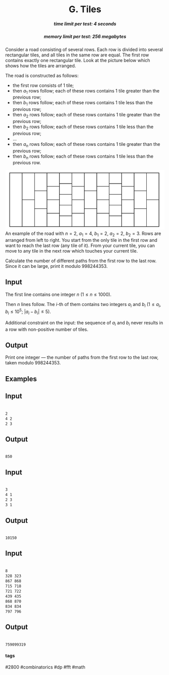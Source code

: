 <h1 style='text-align: center;'> G. Tiles</h1>

<h5 style='text-align: center;'>time limit per test: 4 seconds</h5>
<h5 style='text-align: center;'>memory limit per test: 256 megabytes</h5>

Consider a road consisting of several rows. Each row is divided into several rectangular tiles, and all tiles in the same row are equal. The first row contains exactly one rectangular tile. Look at the picture below which shows how the tiles are arranged.

The road is constructed as follows: 

* the first row consists of $1$ tile;
* then $a_1$ rows follow; each of these rows contains $1$ tile greater than the previous row;
* then $b_1$ rows follow; each of these rows contains $1$ tile less than the previous row;
* then $a_2$ rows follow; each of these rows contains $1$ tile greater than the previous row;
* then $b_2$ rows follow; each of these rows contains $1$ tile less than the previous row;
* ...
* then $a_n$ rows follow; each of these rows contains $1$ tile greater than the previous row;
* then $b_n$ rows follow; each of these rows contains $1$ tile less than the previous row.

 ![](images/4ab071c76a4fa0010b666eb2b8eff987f553cf4a.png) An example of the road with $n = 2$, $a_1 = 4$, $b_1 = 2$, $a_2 = 2$, $b_2 = 3$. Rows are arranged from left to right. You start from the only tile in the first row and want to reach the last row (any tile of it). From your current tile, you can move to any tile in the next row which touches your current tile.

Calculate the number of different paths from the first row to the last row. Since it can be large, print it modulo $998244353$.

## Input

The first line contains one integer $n$ ($1 \le n \le 1000$).

Then $n$ lines follow. The $i$-th of them contains two integers $a_i$ and $b_i$ ($1 \le a_i, b_i \le 10^5$; $|a_i - b_i| \le 5$).

Additional constraint on the input: the sequence of $a_i$ and $b_i$ never results in a row with non-positive number of tiles.

## Output

Print one integer — the number of paths from the first row to the last row, taken modulo $998244353$.

## Examples

## Input


```

2
4 2
2 3

```
## Output


```

850

```
## Input


```

3
4 1
2 3
3 1

```
## Output


```

10150

```
## Input


```

8
328 323
867 868
715 718
721 722
439 435
868 870
834 834
797 796

```
## Output


```

759099319

```


#### tags 

#2800 #combinatorics #dp #fft #math 